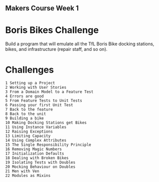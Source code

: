 ## Makers Course Week 1 ##
# Boris Bikes Challenge #

Build a program that will emulate all the TfL Boris Bike docking stations, bikes, and infrastructure (repair staff, and so on).

# Challenges #
```
1 Setting up a Project
2 Working with User Stories
3 From a Domain Model to a Feature Test
4 Errors are good
5 From Feature Tests to Unit Tests
6 Passing your first Unit Test
7 Back to the feature
8 Back to the unit
9 Building a bike
10 Making Docking Stations get Bikes
11 Using Instance Variables
12 Raising Exceptions
13 Limiting Capacity
14 Using Complex Attributes
15 The Single Responsibility Principle
16 Removing Magic Numbers
17 Initialization Defaults
18 Dealing with Broken Bikes
19 Isolating Tests with Doubles
20 Mocking Behaviour on Doubles
21 Men with Ven
22 Modules as Mixins
```
